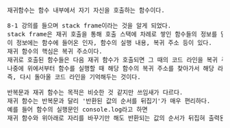 <pre>
재귀함수는 함수 내부에서 자기 자신을 호출하는 함수이다.

8-1 강의를 들으며 stack frame이라는 것을 알게 되었다.
stack frame은 재귀 호출을 통해 호출 스택에 차례로 쌓인 함수들의 정보를 말한다.
이 정보에는 함수에 들어온 인자, 함수의 실행 내용, 복귀 주소 등이 있다.
재귀 함수의 핵심은 복귀 주소이다.
재귀로 호출된 함수들은 다음 재귀 함수가 호출되면 그 때의 코드 라인을 복귀 주소에 기록하고
나중에 위에서부터 함수를 실행할 때 해당 함수의 복귀 주소를 찾아가서 해당 라인부터 코드를 실행한다. 
즉, 다시 돌아올 코드 라인을 기억해두는 것이다.

반복문과 재귀 함수는 목적은 비슷한 것 같지만 쓰임새가 다르다.
재귀 함수는 반복문과 달리 '반환된 값의 순서를 뒤집기'가 매우 편리하다.
예를 들어 함수의 실행문인 console.log라고 하면 
재귀 함수와 위아래로 자리를 바꾸기만 해도 반환되는 값의 순서가 뒤집혀 출력된다.
</pre>
